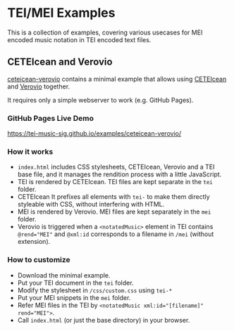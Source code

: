 # TEI/MEI Examples

This is a collection of examples, covering various usecases for MEI encoded music notation in TEI encoded text files.

## CETEIcean and Verovio

[ceteicean-verovio](ceteicean-verovio) contains a minimal example that allows using [CETEIcean](https://teic.github.io/CETEIcean) and [Verovio](https://www.verovio.org) together.

It requires only a simple webserver to work (e.g. GitHub Pages).

### GitHub Pages Live Demo

https://tei-music-sig.github.io/examples/ceteicean-verovio/

### How it works

- `index.html` includes CSS stylesheets, CETEIcean, Verovio and a TEI base file, and it manages the rendition process with a little JavaScript.
- TEI is rendered by CETEIcean. TEI files are kept separate in the `tei` folder.
- CETEIcean It prefixes all elements with `tei-` to make them directly styleable with CSS, without interfering with HTML.
- MEI is rendered by Verovio. MEI files are kept separately in the `mei` folder.
- Verovio is triggered when a `<notatedMusic>` element in TEI contains `@rend="MEI"` and `@xml:id` corresponds to a filename in `/mei` (without extension).

### How to customize

- Download the minimal example.
- Put your TEI document in the `tei` folder.
- Modify the stylesheet in `/css/custom.css` using `tei-*`
- Put your MEI snippets in the `mei` folder.
- Refer MEI files in the TEI by `<notatedMusic xml:id="[filename]" rend="MEI">`.
- Call `index.html` (or just the base directory) in your browser.
